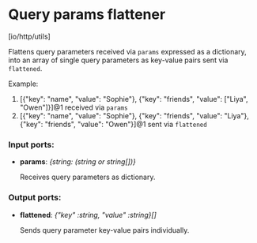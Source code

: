 # Query params flattener

[io/http/utils]

Flattens query parameters received via `params` expressed as a dictionary, into an array of single query parameters as key-value pairs sent via `flattened`.

Example:
1. [{"key": "name", "value": "Sophie"}, {"key": "friends", "value": ["Liya", "Owen"]}]@1 received via `params`
2. [{"key": "name", "value": "Sophie"}, {"key": "friends", "value": "Liya"}, {"key": "friends", "value": "Owen"}]@1 sent via `flattened`


### Input ports:

* __params__: _{string: (string or string[])}_

    Receives query parameters as dictionary.



### Output ports:

* __flattened__: _{"key" :string, "value" :string}[]_

    Sends query parameter key-value pairs individually.



